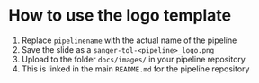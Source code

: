 # How to use the logo template

1. Replace `pipelinename` with the actual name of the pipeline
2. Save the slide as a `sanger-tol-<pipeline>_logo.png`
3. Upload to the folder `docs/images/` in your pipeline repository
4. This is linked in the main `README.md` for the pipeline repository

